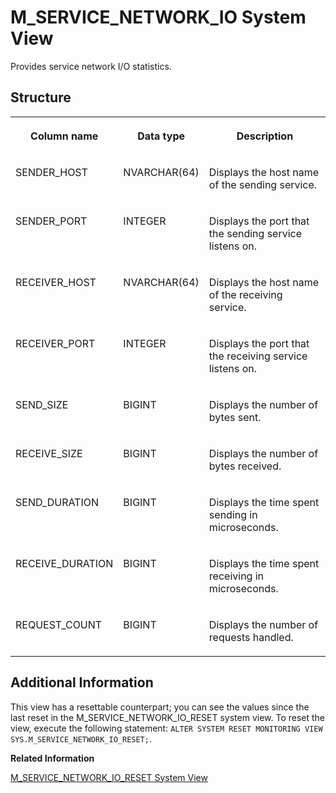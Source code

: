 <!-- loio20bf9c0575191014a72084d40b3ba448 -->

# M\_SERVICE\_NETWORK\_IO System View

Provides service network I/O statistics.



<a name="loio20bf9c0575191014a72084d40b3ba448___m__s_e_r_v_i_c_e__n_e_t_w_o_r_k__i_o_1struct_M_SERVICE_NETWORK_IO"/>

## Structure


<table>
<tr>
<th valign="top">

Column name



</th>
<th valign="top">

Data type



</th>
<th valign="top">

Description



</th>
</tr>
<tr>
<td valign="top">

SENDER\_HOST



</td>
<td valign="top">

NVARCHAR\(64\)



</td>
<td valign="top">

Displays the host name of the sending service.



</td>
</tr>
<tr>
<td valign="top">

SENDER\_PORT



</td>
<td valign="top">

INTEGER



</td>
<td valign="top">

Displays the port that the sending service listens on.



</td>
</tr>
<tr>
<td valign="top">

RECEIVER\_HOST



</td>
<td valign="top">

NVARCHAR\(64\)



</td>
<td valign="top">

Displays the host name of the receiving service.



</td>
</tr>
<tr>
<td valign="top">

RECEIVER\_PORT



</td>
<td valign="top">

INTEGER



</td>
<td valign="top">

Displays the port that the receiving service listens on.



</td>
</tr>
<tr>
<td valign="top">

SEND\_SIZE



</td>
<td valign="top">

BIGINT



</td>
<td valign="top">

Displays the number of bytes sent.



</td>
</tr>
<tr>
<td valign="top">

RECEIVE\_SIZE



</td>
<td valign="top">

BIGINT



</td>
<td valign="top">

Displays the number of bytes received.



</td>
</tr>
<tr>
<td valign="top">

SEND\_DURATION



</td>
<td valign="top">

BIGINT



</td>
<td valign="top">

Displays the time spent sending in microseconds.



</td>
</tr>
<tr>
<td valign="top">

RECEIVE\_DURATION



</td>
<td valign="top">

BIGINT



</td>
<td valign="top">

Displays the time spent receiving in microseconds.



</td>
</tr>
<tr>
<td valign="top">

REQUEST\_COUNT



</td>
<td valign="top">

BIGINT



</td>
<td valign="top">

Displays the number of requests handled.



</td>
</tr>
</table>



<a name="loio20bf9c0575191014a72084d40b3ba448__section_x5d_2b4_x2b"/>

## Additional Information

This view has a resettable counterpart; you can see the values since the last reset in the M\_SERVICE\_NETWORK\_IO\_RESET system view. To reset the view, execute the following statement: `ALTER SYSTEM RESET MONITORING VIEW SYS.M_SERVICE_NETWORK_IO_RESET;`.

**Related Information**  


[M\_SERVICE\_NETWORK\_IO\_RESET System View](m-service-network-io-reset-system-view-20c0429.md "Provides the service network I/O statistics since the last reset.")

